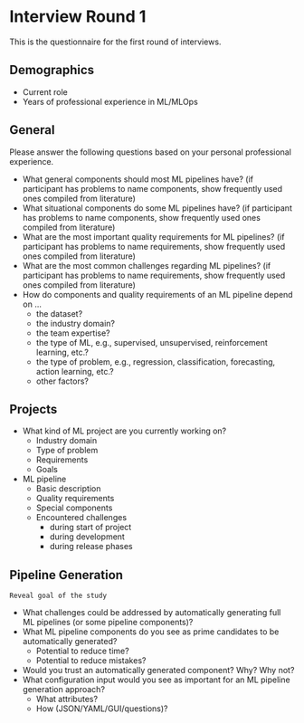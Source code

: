 # Interview Round 1
This is the questionnaire for the first round of interviews.

## Demographics
- Current role
- Years of professional experience in ML/MLOps

## General
Please answer the following questions based on your personal professional experience.

- What general components should most ML pipelines have? (if participant has problems to name components, show frequently used ones compiled from literature)
- What situational components do some ML pipelines have? (if participant has problems to name components, show frequently used ones compiled from literature)
- What are the most important quality requirements for ML pipelines? (if participant has problems to name requirements, show frequently used ones compiled from literature)
- What are the most common challenges regarding ML pipelines? (if participant has problems to name requirements, show frequently used ones compiled from literature)
- How do components and quality requirements of an ML pipeline depend on ...
  - the dataset?
  - the industry domain?
  - the team expertise?
  - the type of ML, e.g., supervised, unsupervised, reinforcement learning, etc.?
  - the type of problem, e.g., regression, classification, forecasting, action learning, etc.?
  - other factors?

## Projects
- What kind of ML project are you currently working on?
  - Industry domain
  - Type of problem
  - Requirements
  - Goals
- ML pipeline
  - Basic description
  - Quality requirements
  - Special components
  - Encountered challenges
    - during start of project
    - during development
    - during release phases

## Pipeline Generation
```Reveal goal of the study```
- What challenges could be addressed by automatically generating full ML pipelines (or some pipeline components)?
- What ML pipeline components do you see as prime candidates to be automatically generated?
  - Potential to reduce time?
  - Potential to reduce mistakes?
- Would you trust an automatically generated component? Why? Why not?
- What configuration input would you see as important for an ML pipeline generation approach?
  - What attributes?
  - How (JSON/YAML/GUI/questions)?
